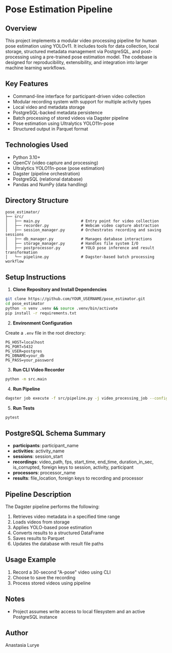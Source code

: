 # Pose Estimation Pipeline

## Overview

This project implements a modular video processing pipeline for human pose estimation using YOLOv11. It includes tools for data collection, local storage, structured metadata management via PostgreSQL, and post-processing using a pre-trained pose estimation model. The codebase is designed for reproducibility, extensibility, and integration into larger machine learning workflows.

## Key Features

- Command-line interface for participant-driven video collection
- Modular recording system with support for multiple activity types
- Local video and metadata storage
- PostgreSQL-backed metadata persistence
- Batch processing of stored videos via Dagster pipeline
- Pose estimation using Ultralytics YOLO11n-pose
- Structured output in Parquet format

## Technologies Used

- Python 3.10+
- OpenCV (video capture and processing)
- Ultralytics YOLO11n-pose (pose estimation)
- Dagster (pipeline orchestration)
- PostgreSQL (relational database)
- Pandas and NumPy (data handling)

## Directory Structure

```
pose_estimator/
├── src/
│   ├── main.py                  # Entry point for video collection
│   ├── recorder.py              # Webcam video capture abstraction
│   ├── session_manager.py       # Orchestrates recording and saving sessions
│   ├── db_manager.py            # Manages database interactions
│   ├── storage_manager.py       # Handles file system I/O
│   ├── postprocessor.py         # YOLO pose inference and result transformation
│   └── pipeline.py              # Dagster-based batch processing workflow
```

## Setup Instructions

1. **Clone Repository and Install Dependencies**

```bash
git clone https://github.com/YOUR_USERNAME/pose_estimator.git
cd pose_estimator
python -m venv .venv && source .venv/bin/activate
pip install -r requirements.txt
```

2. **Environment Configuration**

Create a `.env` file in the root directory:

```
PG_HOST=localhost
PG_PORT=5432
PG_USER=postgres
PG_DBNAME=your_db
PG_PASS=your_password
```

3. **Run CLI Video Recorder**

```bash
python -m src.main
```

4. **Run Pipeline**

```bash
dagster job execute -f src/pipeline.py -j video_processing_job --config run_config.yaml
```

5. **Run Tests**

```bash
pytest
```

## PostgreSQL Schema Summary

- **participants**: participant\_name
- **activities**: activity\_name
- **sessions**: session\_start
- **recordings**: video\_path, fps, start\_time, end\_time, duration\_in\_sec, is\_corrupted, foreign keys to session, activity, participant
- **processors**: processor\_name
- **results**: file\_location, foreign keys to recording and processor

## Pipeline Description

The Dagster pipeline performs the following:

1. Retrieves video metadata in a specified time range
2. Loads videos from storage
3. Applies YOLO-based pose estimation
4. Converts results to a structured DataFrame
5. Saves results to Parquet
6. Updates the database with result file paths

## Usage Example

1. Record a 30-second "A-pose" video using CLI
2. Choose to save the recording
3. Process stored videos using pipeline

## Notes

- Project assumes write access to local filesystem and an active PostgreSQL instance

## Author

Anastasia Lurye

